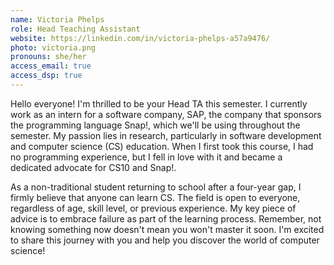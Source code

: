 ```yaml
---
name: Victoria Phelps
role: Head Teaching Assistant
website: https://linkedin.com/in/victoria-phelps-a57a9476/
photo: victoria.png
pronouns: she/her
access_email: true
access_dsp: true
---
```

Hello everyone! I'm thrilled to be your Head TA this semester. I currently work as an intern for a software company, SAP, the company that sponsors the programming language Snap!, which we'll be using throughout the semester. My passion lies in research, particularly in software development and computer science (CS) education. When I first took this course, I had no programming experience, but I fell in love with it and became a dedicated advocate for CS10 and Snap!.

As a non-traditional student returning to school after a four-year gap, I firmly believe that anyone can learn CS. The field is open to everyone, regardless of age, skill level, or previous experience. My key piece of advice is to embrace failure as part of the learning process. Remember, not knowing something now doesn't mean you won't master it soon. I'm excited to share this journey with you and help you discover the world of computer science!
